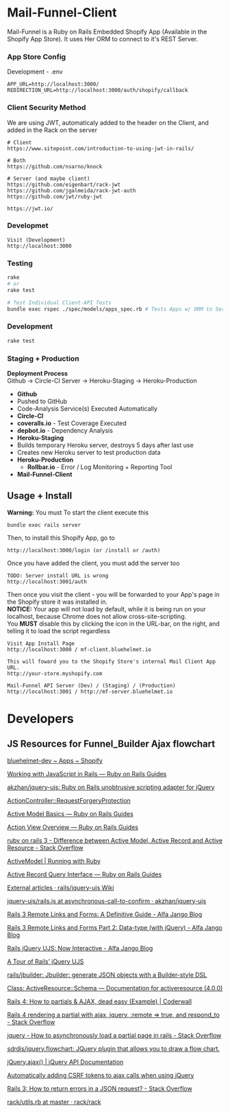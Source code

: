 # Mail-Funnel-Client
Mail-Funnel is a Ruby on Rails Embedded Shopify App (Available in the Shopify App Store). It uses Her ORM to connect to it's REST Server.

### App Store Config
Development - .env
```
APP_URL=http://localhost:3000/
REDIRECTION_URL=http://localhost:3000/auth/shopify/callback
```

### Client Security Method  
We are using JWT, automaticaly added to the header on the Client, and added in the Rack on the server

```
# Client
https://www.sitepoint.com/introduction-to-using-jwt-in-rails/

# Both
https://github.com/nsarno/knock

# Server (and maybe client)
https://github.com/eigenbart/rack-jwt
https://github.com/jgalmeida/rack-jwt-auth
https://github.com/jwt/ruby-jwt

https://jwt.io/

```

### Developmet

```
Visit (Development)
http://localhost:3000 
```

### Testing

```bash
rake
# or
rake test

# Test Individual Client-API Tests
bundle exec rspec ./spec/models/apps_spec.rb # Tests Apps w/ ORM to Server-API
```
### Development
```bash
rake test
```

### Staging + Production

**Deployment Process**  
Github -> Circle-CI Server -> Heroku-Staging -> Heroku-Production

- **Github**
 - Pushed to GitHub
 - Code-Analysis Service(s) Executed Automatically
- **Circle-CI**
 - **coveralls.io** - Test Coverage Executed
 - **depbot.io** - Dependency Analysis  
- **Heroku-Staging**  
 - Builds temporary Heroku server, destroys 5 days after last use  
 - Creates new Heroku server to test production data
- **Heroku-Production**
  - **Rollbar.io** - Error / Log Monitoring + Reporting Tool
- **Mail-Funnel-Client**

## Usage + Install

**Warning:** You must
To start the client execute this

```
bundle exec rails server
```

Then, to install this Shopify App, go to 

```
http://localhost:3000/login (or /install or /auth)
```

Once you have added the client, you must add the server too

```
TODO: Server install URL is wrong
http://localhost:3001/auth
```

Then once you visit the client - you will be forwarded to your App's page in the Shopify store it was installed in.   
**NOTICE:** Your app will not load by default, while it is being run on your localhost, because Chrome does not allow cross-site-scripting.   
You **MUST** disable this by clicking the icon in the URL-bar, on the right, and telling it to load the script regardless

```
Visit App Install Page
http://localhost:3000 / mf-client.bluehelmet.io 

This will foward you to the Shopify Store's internal Mail Client App URL.
http://your-store.myshopify.com

Mail-Funnel API Server (Dev) / (Staging) / (Production)
http://localhost:3001 / http://mf-server.bluehelmet.io

```

# Developers


## JS Resources for Funnel_Builder Ajax flowchart 
[bluehelmet-dev ~ Apps ~ Shopify](https://bluehelmet-dev.myshopify.com/admin/apps/mail-funnel-client/?hmac=6a7cd818ca18817a2204d029ac7d431291dbb27f12dd5f1758dfb326c38042a6&protocol=https%3A%2F%2F&shop=bluehelmet-dev.myshopify.com&timestamp=1482477282)  

[Working with JavaScript in Rails — Ruby on Rails Guides](http://guides.rubyonrails.org/working_with_javascript_in_rails.html)  

[akzhan/jquery-ujs: Ruby on Rails unobtrusive scripting adapter for jQuery](chrome-extension://klbibkeccnjlkjkiokjodocebajanakg/suspended.html#uri=https://github.com/akzhan/jquery-ujs/tree/asynchronous-call-to-confirm)  

[ActionController::RequestForgeryProtection](chrome-extension://klbibkeccnjlkjkiokjodocebajanakg/suspended.html#uri=http://api.rubyonrails.org/classes/ActionController/RequestForgeryProtection.html#method-i-verify_authenticity_token)  

[Active Model Basics — Ruby on Rails Guides](chrome-extension://klbibkeccnjlkjkiokjodocebajanakg/suspended.html#uri=http://guides.rubyonrails.org/active_model_basics.html#serialization)  

[Action View Overview — Ruby on Rails Guides](chrome-extension://klbibkeccnjlkjkiokjodocebajanakg/suspended.html#uri=http://guides.rubyonrails.org/action_view_overview.html#formhelper)  

[ruby on rails 3 - Difference between Active Model, Active Record and Active Resource - Stack Overflow](chrome-extension://klbibkeccnjlkjkiokjodocebajanakg/suspended.html#uri=http://stackoverflow.com/questions/12653296/difference-between-active-model-active-record-and-active-resource)  

[ActiveModel | Running with Ruby](chrome-extension://klbibkeccnjlkjkiokjodocebajanakg/suspended.html#uri=http://mensfeld.pl/tag/activemodel/)  

[Active Record Query Interface — Ruby on Rails Guides](chrome-extension://klbibkeccnjlkjkiokjodocebajanakg/suspended.html#uri=http://guides.rubyonrails.org/active_record_querying.html#existence-of-objects)  

[External articles · rails/jquery-ujs Wiki](chrome-extension://klbibkeccnjlkjkiokjodocebajanakg/suspended.html#uri=https://github.com/rails/jquery-ujs/wiki/External-articles)  

[jquery-ujs/rails.js at asynchronous-call-to-confirm · akzhan/jquery-ujs](chrome-extension://klbibkeccnjlkjkiokjodocebajanakg/suspended.html#uri=https://github.com/akzhan/jquery-ujs/blob/asynchronous-call-to-confirm/src/rails.js)  

[Rails 3 Remote Links and Forms: A Definitive Guide - Alfa Jango Blog](chrome-extension://klbibkeccnjlkjkiokjodocebajanakg/suspended.html#uri=https://www.alfajango.com/blog/rails-3-remote-links-and-forms/)  

[Rails 3 Remote Links and Forms Part 2: Data-type (with jQuery) - Alfa Jango Blog](chrome-extension://klbibkeccnjlkjkiokjodocebajanakg/suspended.html#uri=https://www.alfajango.com/blog/rails-3-remote-links-and-forms-data-type-with-jquery/)  

[Rails jQuery UJS: Now Interactive - Alfa Jango Blog](chrome-extension://klbibkeccnjlkjkiokjodocebajanakg/suspended.html#uri=https://www.alfajango.com/blog/rails-jquery-ujs-now-interactive/)  

[A Tour of Rails’ jQuery UJS](chrome-extension://klbibkeccnjlkjkiokjodocebajanakg/suspended.html#uri=https://robots.thoughtbot.com/a-tour-of-rails-jquery-ujs)  

[rails/jbuilder: Jbuilder: generate JSON objects with a Builder-style DSL](chrome-extension://klbibkeccnjlkjkiokjodocebajanakg/suspended.html#uri=https://github.com/rails/jbuilder)  

[Class: ActiveResource::Schema — Documentation for activeresource (4.0.0)](chrome-extension://klbibkeccnjlkjkiokjodocebajanakg/suspended.html#uri=http://www.rubydoc.info/gems/activeresource/4.0.0/ActiveResource/Schema)  

[Rails 4: How to partials & AJAX, dead easy (Example) | Coderwall](chrome-extension://klbibkeccnjlkjkiokjodocebajanakg/suspended.html#uri=https://coderwall.com/p/kqb3xq/rails-4-how-to-partials-ajax-dead-easy)  

[Rails 4 rendering a partial with ajax, jquery, :remote => true, and respond_to - Stack Overflow](chrome-extension://klbibkeccnjlkjkiokjodocebajanakg/suspended.html#uri=http://stackoverflow.com/questions/26808696/rails-4-rendering-a-partial-with-ajax-jquery-remote-true-and-respond-to)  

[jquery - How to asynchronously load a partial page in rails - Stack Overflow](chrome-extension://klbibkeccnjlkjkiokjodocebajanakg/suspended.html#uri=http://stackoverflow.com/questions/6701623/how-to-asynchronously-load-a-partial-page-in-rails)  

[sdrdis/jquery.flowchart: JQuery plugin that allows you to draw a flow chart.](chrome-extension://klbibkeccnjlkjkiokjodocebajanakg/suspended.html#uri=https://github.com/sdrdis/jquery.flowchart)  

[jQuery.ajax() | jQuery API Documentation](chrome-extension://klbibkeccnjlkjkiokjodocebajanakg/suspended.html#uri=http://api.jquery.com/jquery.ajax/)  

[Automatically adding CSRF tokens to ajax calls when using jQuery](chrome-extension://klbibkeccnjlkjkiokjodocebajanakg/suspended.html#uri=http://erlend.oftedal.no/blog/?blogid=118)  

[Rails 3: How to return errors in a JSON request? - Stack Overflow](chrome-extension://klbibkeccnjlkjkiokjodocebajanakg/suspended.html#uri=http://stackoverflow.com/questions/6004536/rails-3-how-to-return-errors-in-a-json-request)  

[rack/utils.rb at master · rack/rack](chrome-extension://klbibkeccnjlkjkiokjodocebajanakg/suspended.html#uri=https://github.com/rack/rack/blob/master/lib/rack/utils.rb#L539)  


